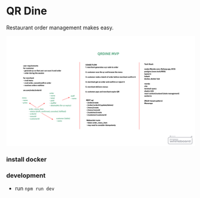 # QR Dine

Restaurant order management makes easy.

![MVP](doc/mvp.png)

### install docker

### development

- run `npm run dev`

